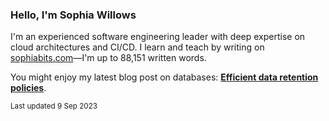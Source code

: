 ### Hello, I'm Sophia Willows

I'm an experienced software engineering leader with deep expertise on cloud architectures and CI/CD. I learn and teach by writing on [sophiabits.com](https://sophiabits.com/blog)—I'm up to 88,151 written words.

You might enjoy my latest blog post on databases: **[Efficient data retention policies](https://sophiabits.com/blog/efficient-data-retention-policies)**.

<sub>Last updated 9 Sep 2023</sub>
